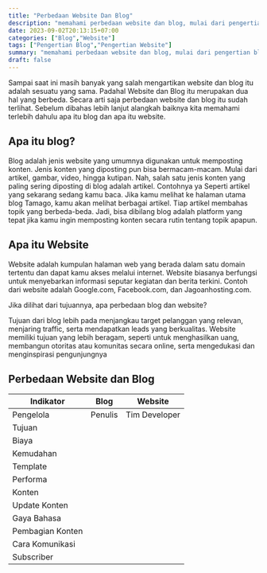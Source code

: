 ```yaml
---
title: "Perbedaan Website Dan Blog"
description: "memahami perbedaan website dan blog, mulai dari pengertian blog dan pengertian website sampai persamaannya"
date: 2023-09-02T20:13:15+07:00
categories: ["Blog","Website"]
tags: ["Pengertian Blog","Pengertian Website"]
summary: "memahami perbedaan website dan blog, mulai dari pengertian blog dan pengertian website sampai persamaannya"
draft: false
---
```


Sampai saat ini masih banyak yang salah mengartikan website dan blog itu adalah sesuatu yang sama. Padahal Website dan Blog itu merupakan dua hal yang berbeda. Secara arti saja perbedaan website dan blog itu sudah terlihat. Sebelum dibahas lebih lanjut alangkah baiknya kita memahami terlebih dahulu apa itu blog dan apa itu website.

## Apa itu blog?
Blog adalah jenis website yang umumnya digunakan untuk memposting konten. Jenis konten yang diposting pun bisa bermacam-macam. Mulai dari artikel, gambar, video, hingga kutipan. Nah, salah satu jenis konten yang paling sering diposting di blog adalah artikel. Contohnya ya Seperti artikel yang sekarang sedang kamu baca. Jika kamu melihat ke halaman utama blog Tamago, kamu akan melihat berbagai artikel. Tiap artikel membahas topik yang berbeda-beda. Jadi, bisa dibilang blog adalah platform yang tepat jika kamu ingin memposting konten secara rutin tentang topik apapun.

## Apa itu Website
Website adalah kumpulan halaman web yang berada dalam satu domain tertentu dan dapat kamu akses melalui internet. Website biasanya berfungsi untuk menyebarkan informasi seputar kegiatan dan berita terkini. Contoh dari website adalah Google.com, Facebook.com, dan Jagoanhosting.com.

Jika dilihat dari tujuannya, apa perbedaan blog dan website? 

Tujuan dari blog lebih pada menjangkau target pelanggan yang relevan, menjaring traffic, serta mendapatkan leads yang berkualitas. Website memiliki tujuan yang lebih beragam, seperti untuk menghasilkan uang, membangun otoritas atau komunitas secara online, serta mengedukasi dan menginspirasi pengunjungnya

## Perbedaan Website dan Blog

| Indikator        | Blog     | Website       |
| ---------------- | -------- | --------------|
| Pengelola        | Penulis  | Tim Developer |
| Tujuan           |
| Biaya            |
| Kemudahan        |
| Template         |
| Performa         |
| Konten           |
| Update Konten    |
| Gaya Bahasa      |
| Pembagian Konten |
| Cara Komunikasi  |
| Subscriber       |